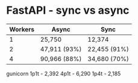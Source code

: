 # FastAPI - sync vs async


| Workers |  Async        |   Sync        |
|---------|---------------|---------------|
|    1    |  25,750       |  12,374       |
|    2    |  47,911 (93%) |  22,455 (91%) |
|    4    |  90,966 (88%) |  34,680 (70%) |

gunicorn
  1p1t - 2,392
  4p1t - 6,290 
  1p4t - 2,185

